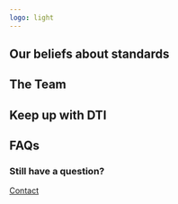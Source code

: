 ```yaml
---
logo: light
---
```


## Our beliefs about standards

## The Team

## Keep up with DTI

## FAQs

### Still have a question?


<a class="button button-primary" href="/contact">
  Contact
</a>

